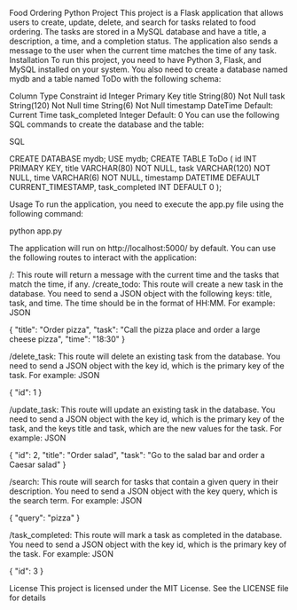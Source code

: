 Food Ordering Python Project
This project is a Flask application that allows users to create, update, delete, and search for tasks related to food ordering. The tasks are stored in a MySQL database and have a title, a description, a time, and a completion status. The application also sends a message to the user when the current time matches the time of any task.
Installation
To run this project, you need to have Python 3, Flask, and MySQL installed on your system. You also need to create a database named mydb and a table named ToDo with the following schema:

Column	Type	Constraint
id	Integer	Primary Key
title	String(80)	Not Null
task	String(120)	Not Null
time	String(6)	Not Null
timestamp	DateTime	Default: Current Time
task_completed	Integer	Default: 0
You can use the following SQL commands to create the database and the table:

SQL

CREATE DATABASE mydb;
USE mydb;
CREATE TABLE ToDo (
    id INT PRIMARY KEY,
    title VARCHAR(80) NOT NULL,
    task VARCHAR(120) NOT NULL,
    time VARCHAR(6) NOT NULL,
    timestamp DATETIME DEFAULT CURRENT_TIMESTAMP,
    task_completed INT DEFAULT 0
);

Usage
To run the application, you need to execute the app.py file using the following command:

python app.py

The application will run on http://localhost:5000/ by default. You can use the following routes to interact with the application:

/: This route will return a message with the current time and the tasks that match the time, if any.
/create_todo: This route will create a new task in the database. You need to send a JSON object with the following keys: title, task, and time. The time should be in the format of HH:MM. For example:
JSON

{
    "title": "Order pizza",
    "task": "Call the pizza place and order a large cheese pizza",
    "time": "18:30"
}

/delete_task: This route will delete an existing task from the database. You need to send a JSON object with the key id, which is the primary key of the task. For example:
JSON

{
    "id": 1
}

/update_task: This route will update an existing task in the database. You need to send a JSON object with the key id, which is the primary key of the task, and the keys title and task, which are the new values for the task. For example:
JSON

{
    "id": 2,
    "title": "Order salad",
    "task": "Go to the salad bar and order a Caesar salad"
}

/search: This route will search for tasks that contain a given query in their description. You need to send a JSON object with the key query, which is the search term. For example:
JSON

{
    "query": "pizza"
}

/task_completed: This route will mark a task as completed in the database. You need to send a JSON object with the key id, which is the primary key of the task. For example:
JSON

{
    "id": 3
}

License
This project is licensed under the MIT License. See the LICENSE file for details
